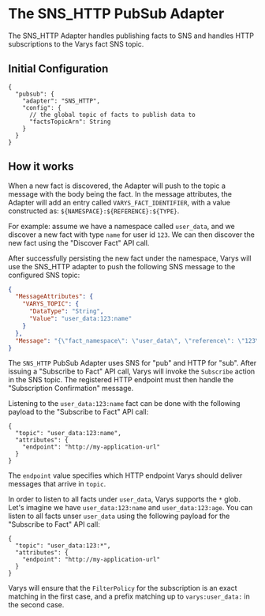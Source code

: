 # The SNS_HTTP PubSub Adapter

The SNS_HTTP Adapter handles publishing facts to SNS and handles HTTP subscriptions to the Varys fact SNS topic.

## Initial Configuration

```
{
  "pubsub": {
    "adapter": "SNS_HTTP",
    "config": {
      // the global topic of facts to publish data to
      "factsTopicArn": String
    }
  }
}
```

## How it works

When a new fact is discovered, the Adapter will push to the topic a message with the body being the fact. In the message attributes, the Adapter will add an entry called `VARYS_FACT_IDENTIFIER`, with a value constructed as: `${NAMESPACE}:${REFERENCE}:${TYPE}`.

For example: assume we have a namespace called `user_data`, and we discover a new fact with type `name` for user id `123`.
We can then discover the new fact using the "Discover Fact" API call.

After successfully persisting the new fact under the namespace, Varys will use the SNS_HTTP adapter to push the following SNS message to the configured SNS topic:

```json
{
  "MessageAttributes": {
    "VARYS_TOPIC": {
      "DataType": "String",
      "Value": "user_data:123:name"
    }
  },
  "Message": "{\"fact_namespace\": \"user_data\", \"reference\": \"123\", \"fact\": {\"type\": \"name\",\"data\": \"new user name!\"}}"
}
```

The `SNS_HTTP` PubSub Adapter uses SNS for "pub" and HTTP for "sub". After issuing a "Subscribe to Fact" API call, Varys will invoke the `Subscribe` action in the SNS topic. The registered HTTP endpoint must then handle the "Subscription Confirmation" message.

Listening to the `user_data:123:name` fact can be done with the following payload to the "Subscribe to Fact" API call:

```
{
  "topic": "user_data:123:name",
  "attributes": {
    "endpoint": "http://my-application-url"
  }
}
```

The `endpoint` value specifies which HTTP endpoint Varys should deliver messages that arrive in `topic`.

In order to listen to all facts under `user_data`, Varys supports the `*` glob. Let's imagine we have `user_data:123:name` and `user_data:123:age`. You can listen to all facts unser `user_data` using the following payload for the "Subscribe to Fact" API call:

```
{
  "topic": "user_data:123:*",
  "attributes": {
    "endpoint": "http://my-application-url"
  }
}
```

Varys will ensure that the `FilterPolicy` for the subscription is an exact matching in the first case, and a prefix matching up to `varys:user_data:` in the second case.

